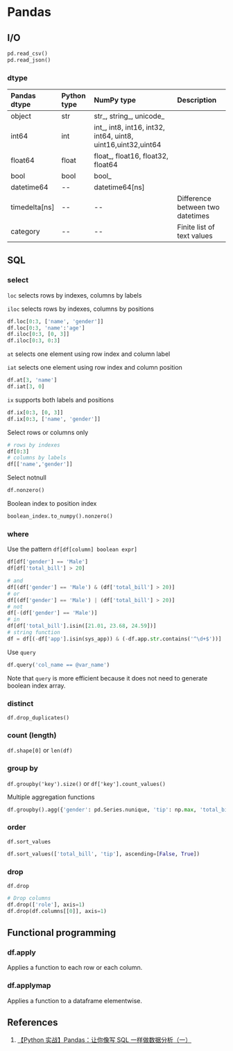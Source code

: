 # Pandas

## I/O

```python
pd.read_csv()
pd.read_json()
```

### dtype

| Pandas dtype | Python type | NumPy type | Description |
| :--- | :--- | :--- | :--- |
| object | str | str\_, string\_, unicode\_ |  |
| int64 | int | int\_, int8, int16, int32, int64, uint8, uint16,uint32,uint64 |  |
| float64 | float | float\_, float16, float32, float64 |  |
| bool | bool | bool\_ |  |
| datetime64 | -- | datetime64\[ns\] |  |
| timedelta\[ns\] | -- | -- | Difference between two datetimes |
| category | -- | -- | Finite list of text values |

## SQL

### select

`loc` selects rows by indexes, columns by labels

`iloc` selects rows by indexes, columns by positions

```python
df.loc[0:3, ['name', 'gender']]
df.loc[0:3, 'name':'age']
df.iloc[0:3, [0, 3]]
df.iloc[0:3, 0:3]
```

`at` selects one element using row index and column label

`iat` selects one element using row index and column position

```python
df.at[3, 'name']
df.iat[3, 0]
```

`ix` supports both labels and positions

```python
df.ix[0:3, [0, 3]]
df.ix[0:3, ['name', 'gender']]
```

Select rows or columns only

```python
# rows by indexes
df[0:3]
# columns by labels
df[['name','gender']]
```

Select notnull

```python
df.nonzero()
```

Boolean index to position index

```python
boolean_index.to_numpy().nonzero()
```

### where

Use the pattern `df[df[column] boolean expr]`

```python
df[df['gender'] == 'Male']
df[df['total_bill'] > 20]

# and
df[(df['gender'] == 'Male') & (df['total_bill'] > 20)]
# or
df[(df['gender'] == 'Male') | (df['total_bill'] > 20)]
# not
df[-(df['gender'] == 'Male')]
# in
df[df['total_bill'].isin([21.01, 23.68, 24.59])]
# string function
df = df[(-df['app'].isin(sys_app)) & (-df.app.str.contains('^\d+$'))]
```

Use `query`

```python
df.query('col_name == @var_name')
```

Note that `query` is more efficient because it does not need to generate boolean index array.

### distinct

`df.drop_duplicates()`

### count \(length\)

`df.shape[0]` or `len(df)`

### group by

`df.groupby('key').size()` or `df['key'].count_values()`

Multiple aggregation functions

```python
df.groupby().agg({'gender': pd.Series.nunique, 'tip': np.max, 'total_bill': np.sum})
```

### order

`df.sort_values`

```python
df.sort_values(['total_bill', 'tip'], ascending=[False, True])
```

### drop

`df.drop`

```python
# Drop columns
df.drop(['role'], axis=1)
df.drop(df.columns[[0]], axis=1)
```

## Functional programming

### df.apply

Applies a function to each row or each column.

### df.applymap

Applies a function to a dataframe  elementwise.

## References

1. [【Python 实战】Pandas：让你像写 SQL 一样做数据分析（一）](https://www.cnblogs.com/en-heng/p/5630849.html)

